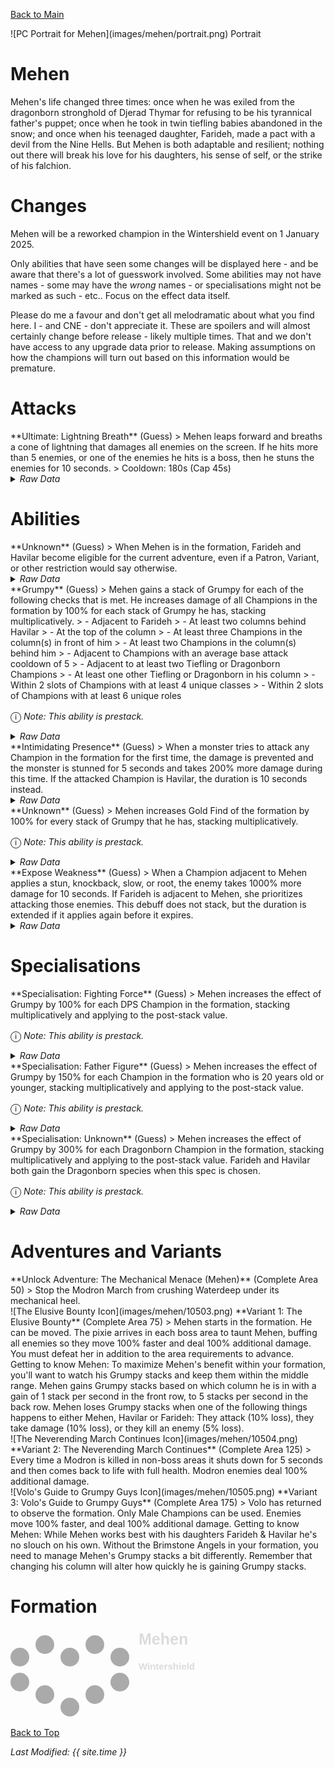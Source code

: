 [Back to Main](index.md)

<span class="championPortraitsRow">
    <span class="championPortraitsColumn">
        <span class="championPortraitsImage">
            ![PC Portrait for Mehen](images/mehen/portrait.png)
        </span>
        <span>
        Portrait
        </span>
    </span>
</span>

# Mehen

Mehen's life changed three times: once when he was exiled from the dragonborn stronghold of Djerad Thymar for refusing to be his tyrannical father's puppet; once when he took in twin tiefling babies abandoned in the snow; and once when his teenaged daughter, Farideh, made a pact with a devil from the Nine Hells. But Mehen is both adaptable and resilient; nothing out there will break his love for his daughters, his sense of self, or the strike of his falchion.

# Changes

Mehen will be a reworked champion in the Wintershield event on 1 January 2025.

Only abilities that have seen some changes will be displayed here - and be aware that there's a lot of guesswork involved. Some abilities may not have names - some may have the *wrong* names - or specialisations might not be marked as such - etc.. Focus on the effect data itself.

Please do me a favour and don't get all melodramatic about what you find here. I - and CNE - don't appreciate it. These are spoilers and will almost certainly change before release - likely multiple times. That and we don't have access to any upgrade data prior to release. Making assumptions on how the champions will turn out based on this information would be premature.

# Attacks

<div markdown="1" class="abilityBorder"><div markdown="1" class="abilityBorderInner">
**Ultimate: Lightning Breath** (Guess)
> Mehen leaps forward and breaths a cone of lightning that damages all enemies on the screen. If he hits more than 5 enemies, or one of the enemies he hits is a boss, then he stuns the enemies for 10 seconds.  
> Cooldown: 180s (Cap 45s)
<details><summary><em>Raw Data</em></summary>
<p>
<pre>
{
    "id": 826,
    "name": "Lightning Breath",
    "description": "",
    "long_description": "Mehen leaps forward and breaths a cone of lightning that damages all enemies on the screen. If he hits more than 5 enemies, or one of the enemies he hits is a boss, then he stuns the enemies for 10 seconds.",
    "graphic_id": 10502,
    "target": "all",
    "num_targets": 1,
    "aoe_radius": 0,
    "damage_modifier": 0.03,
    "cooldown": 180,
    "animations": [
        {
            "type": "mehen_ultimate",
            "jump_to_target": true,
            "target_offset_x": -300
        }
    ],
    "tags": [
        "ranged",
        "cone",
        "ultimate"
    ],
    "damage_types": [
        "magic"
    ]
}
</pre>
</p>
</details>
</div></div>

# Abilities

<div markdown="1" class="abilityBorder"><div markdown="1" class="abilityBorderInner">
**Unknown** (Guess)
> When Mehen is in the formation, Farideh and Havilar become eligible for the current adventure, even if a Patron, Variant, or other restriction would say otherwise.
<details><summary><em>Raw Data</em></summary>
<p>
<pre>
{
    "id": 2181,
    "flavour_text": "",
    "description": {
        "desc": "When Mehen is in the formation, Farideh and Havilar become eligible for the current adventure, even if a Patron, Variant, or other restriction would say otherwise."
    },
    "effect_keys": [
        {
            "off_when_benched": true,
            "effect_string": "force_allow_hero",
            "hero_ids": [
                33,
                56
            ]
        }
    ],
    "requirements": "",
    "graphic_id": 10496,
    "large_graphic_id": 10492,
    "properties": {
        "owner_use_outgoing_description": true
    }
}
</pre>
</p>
</details>
</div></div>

<div markdown="1" class="abilityBorder"><div markdown="1" class="abilityBorderInner">
**Grumpy** (Guess)
> Mehen gains a stack of Grumpy for each of the following checks that is met. He increases damage of all Champions in the formation by 100% for each stack of Grumpy he has, stacking multiplicatively.
> - Adjacent to Farideh
> - At least two columns behind Havilar
> - At the top of the column
> - At least three Champions in the column(s) in front of him
> - At least two Champions in the column(s) behind him
> - Adjacent to Champions with an average base attack cooldown of 5
> - Adjacent to at least two Tiefling or Dragonborn Champions
> - At least one other Tiefling or Dragonborn in his column
> - Within 2 slots of Champions with at least 4 unique classes
> - Within 2 slots of Champions with at least 6 unique roles

<span style="font-size:1.2em;">ⓘ</span> *Note: This ability is prestack.*
<details><summary><em>Raw Data</em></summary>
<p>
<pre>
{
    "id": 2182,
    "flavour_text": "",
    "description": {
        "desc": "Mehen gains a stack of Grumpy for each of the following checks that is met. He increases damage of all Champions in the formation by $amount% for each stack of Grumpy he has, stacking multiplicatively.",
        "post": {
            "conditions": [
                {
                    "condition": "not static_desc",
                    "desc": "^^$stacks_from_effect_key_stacks_desc"
                }
            ]
        }
    },
    "effect_keys": [
        {
            "effect_string": "pre_stack_amount,100"
        },
        {
            "effect_string": "global_dps_multiplier_mult,0",
            "amount_expr": "upgrade_amount(16146,0)",
            "amount_func": "mult",
            "stack_func": "per_other_stack_count",
            "per_other_stack_count_upgrade_id": 16146,
            "per_other_stack_count_effect_key_index": 2,
            "amount_updated_listeners": [
                "slot_changed"
            ],
            "show_bonus": true
        },
        {
            "effect_string": "stacks_from_effect_key_stacks",
            "effect_key_name": "mehen_grumpy_stack",
            "stacks_on_trigger": "will_stack_manually"
        },
        {
            "effect_string": "mehen_grumpy_stack",
            "amount_func": "add",
            "stack_func": "per_hero_attribute",
            "per_hero_expr": "hero_id==33",
            "per_hero_targets": [
                {
                    "type": "adj"
                }
            ],
            "post_process_expr": "min(1,input)",
            "amount_updated_listeners": [
                "slot_changed"
            ],
            "condition_description": "Adjacent to Farideh",
            "index": 1
        },
        {
            "effect_string": "mehen_grumpy_stack",
            "amount_func": "add",
            "stack_func": "per_hero_attribute",
            "per_hero_expr": "hero_id==56",
            "per_hero_targets": [
                {
                    "type": "slot_if_expr",
                    "if_expr": "col<(base_col-1)"
                }
            ],
            "post_process_expr": "min(1,input)",
            "amount_updated_listeners": [
                "slot_changed"
            ],
            "condition_description": "At least two columns behind Havilar",
            "index": 2
        },
        {
            "effect_string": "mehen_grumpy_stack",
            "amount_func": "add",
            "stack_func": "per_hero_attribute",
            "per_hero_expr": "hero_id==110",
            "per_hero_targets": [
                {
                    "type": "col_top"
                }
            ],
            "post_process_expr": "min(1,input)",
            "amount_updated_listeners": [
                "slot_changed"
            ],
            "condition_description": "At the top of the column",
            "index": 3
        },
        {
            "effect_string": "mehen_grumpy_stack",
            "amount_func": "add",
            "stack_func": "per_hero_attribute",
            "per_hero_expr": "true",
            "per_hero_targets": [
                {
                    "type": "slot_if_expr",
                    "if_expr": "col<base_col"
                }
            ],
            "post_process_expr": "as_int(input>=3)",
            "amount_updated_listeners": [
                "slot_changed"
            ],
            "condition_description": "At least three Champions in the column(s) in front of him",
            "index": 4
        },
        {
            "effect_string": "mehen_grumpy_stack",
            "amount_func": "add",
            "stack_func": "per_hero_attribute",
            "per_hero_expr": "true",
            "per_hero_targets": [
                {
                    "type": "slot_if_expr",
                    "if_expr": "col>base_col"
                }
            ],
            "post_process_expr": "as_int(input>=2)",
            "amount_updated_listeners": [
                "slot_changed"
            ],
            "condition_description": "At least two Champions in the column(s) behind him",
            "index": 5
        },
        {
            "effect_string": "mehen_grumpy_stack",
            "amount_func": "add",
            "stack_func": "per_hero_attribute",
            "per_hero_expr": "base_attack_cooldown",
            "per_hero_targets": [
                {
                    "type": "adj"
                }
            ],
            "post_process_expr": "as_int((num_targets > 0) && (input_as_double/max(1,num_targets))<=5)",
            "amount_updated_listeners": [
                "slot_changed"
            ],
            "condition_description": "Adjacent to Champions with an average base attack cooldown of 5",
            "index": 6
        },
        {
            "effect_string": "mehen_grumpy_stack",
            "amount_func": "add",
            "stack_func": "per_hero_attribute",
            "per_hero_expr": "HasTag(`tiefling`)||HasTag(`dragonborn`)",
            "per_hero_targets": [
                {
                    "type": "adj"
                }
            ],
            "post_process_expr": "as_int(input>=2)",
            "amount_updated_listeners": [
                "slot_changed",
                "hero_tags_changed"
            ],
            "condition_description": "Adjacent to at least two Tiefling or Dragonborn Champions",
            "index": 7
        },
        {
            "effect_string": "mehen_grumpy_stack",
            "amount_func": "add",
            "stack_func": "per_hero_attribute",
            "per_hero_expr": "HasTag(`tiefling`)||HasTag(`dragonborn`)",
            "per_hero_targets": [
                {
                    "type": "slot_if_expr",
                    "if_expr": "col==base_col"
                }
            ],
            "post_process_expr": "as_int(input>=2)",
            "amount_updated_listeners": [
                "slot_changed",
                "hero_tags_changed"
            ],
            "condition_description": "At least one other Tiefling or Dragonborn in his column",
            "index": 8
        },
        {
            "effect_string": "mehen_grumpy_stack",
            "amount_func": "add",
            "stack_func": "per_unique_class",
            "target": "distance",
            "distance": 2,
            "self": false,
            "amount_updated_listeners": [
                "slot_changed"
            ],
            "post_process_expr": "as_int(input>=4)",
            "condition_description": "Within 2 slots of Champions with at least 4 unique classes",
            "index": 9
        },
        {
            "effect_string": "mehen_grumpy_stack",
            "amount_func": "add",
            "stack_func": "per_unique_role",
            "target": "distance",
            "distance": 2,
            "self": false,
            "amount_updated_listeners": [
                "slot_changed"
            ],
            "post_process_expr": "as_int(input>=6)",
            "condition_description": "Within 2 slots of Champions with at least 6 unique roles",
            "index": 10
        },
        {
            "effect_string": "expression_on_trigger,area_complete",
            "per_trigger_expr": "AppendToSaveStat(`mehen_grumpy_areas`, false, trigger_count * as_int(GetUpgradeStacks(16146, 1) >= 10))"
        }
    ],
    "requirements": "",
    "graphic_id": 10499,
    "large_graphic_id": 10495,
    "properties": {
        "is_formation_ability": true,
        "formation_circle_icon": false,
        "owner_use_outgoing_description": true,
        "indexed_effect_properties": true,
        "per_effect_index_bonuses": true,
        "default_bonus_index": 0
    }
}
</pre>
</p>
</details>
</div></div>

<div markdown="1" class="abilityBorder"><div markdown="1" class="abilityBorderInner">
**Intimidating Presence** (Guess)
> When a monster tries to attack any Champion in the formation for the first time, the damage is prevented and the monster is stunned for 5 seconds and takes 200% more damage during this time. If the attacked Champion is Havilar, the duration is 10 seconds instead.
<details><summary><em>Raw Data</em></summary>
<p>
<pre>
{
    "id": 2183,
    "flavour_text": "",
    "description": {
        "desc": "When a monster tries to attack any Champion in the formation for the first time, the damage is prevented and the monster is stunned for $stun_duration seconds and takes $amount% more damage during this time. If the attacked Champion is Havilar, the duration is $buffed_stun_duration seconds instead."
    },
    "effect_keys": [
        {
            "effect_string": "mehen_intimidating_presence,200",
            "havilar_hero_id": 56,
            "stun_duration": 5,
            "buffed_stun_duration": 10,
            "debuff": {
                "effect_string": "increase_monster_damage,0",
                "amount_expr": "upgrade_amount(16147,0)",
                "active_graphic_id": 25440,
                "active_graphic_y": -20,
                "for_time": 5
            },
            "deal_no_damage_effect": {
                "effect_string": "next_attack_deals_no_damage"
            }
        }
    ],
    "requirements": "",
    "graphic_id": 25292,
    "large_graphic_id": 25290,
    "properties": {
        "is_formation_ability": true,
        "formation_circle_icon": false,
        "owner_use_outgoing_description": true,
        "indexed_effect_properties": true,
        "per_effect_index_bonuses": true,
        "default_bonus_index": 0
    }
}
</pre>
</p>
</details>
</div></div>

<div markdown="1" class="abilityBorder"><div markdown="1" class="abilityBorderInner">
**Unknown** (Guess)
> Mehen increases Gold Find of the formation by 100% for every stack of Grumpy that he has, stacking multiplicatively.

<span style="font-size:1.2em;">ⓘ</span> *Note: This ability is prestack.*
<details><summary><em>Raw Data</em></summary>
<p>
<pre>
{
    "id": 2184,
    "flavour_text": "",
    "description": {
        "desc": "Mehen increases Gold Find of the formation by $amount% for every stack of Grumpy that he has, stacking multiplicatively."
    },
    "effect_keys": [
        {
            "effect_string": "pre_stack_amount,100"
        },
        {
            "effect_string": "gold_multiplier_mult,0",
            "amount_expr": "upgrade_amount(16148,0)",
            "amount_func": "mult",
            "stack_func": "per_other_stack_count",
            "per_other_stack_count_upgrade_id": 16146,
            "per_other_stack_count_effect_key_index": 2,
            "amount_updated_listeners": [
                "slot_changed"
            ],
            "show_bonus": true
        }
    ],
    "requirements": "",
    "graphic_id": 10497,
    "large_graphic_id": 10493,
    "properties": {
        "is_formation_ability": true,
        "formation_circle_icon": false,
        "owner_use_outgoing_description": true,
        "indexed_effect_properties": true,
        "per_effect_index_bonuses": true,
        "default_bonus_index": 0
    }
}
</pre>
</p>
</details>
</div></div>

<div markdown="1" class="abilityBorder"><div markdown="1" class="abilityBorderInner">
**Expose Weakness** (Guess)
> When a Champion adjacent to Mehen applies a stun, knockback, slow, or root, the enemy takes 1000% more damage for 10 seconds. If Farideh is adjacent to Mehen, she prioritizes attacking those enemies. This debuff does not stack, but the duration is extended if it applies again before it expires.
<details><summary><em>Raw Data</em></summary>
<p>
<pre>
{
    "id": 2185,
    "flavour_text": "",
    "description": {
        "desc": "When a Champion adjacent to Mehen applies a stun, knockback, slow, or root, the enemy takes $amount% more damage for $debuff_duration seconds. If Farideh is adjacent to Mehen, she prioritizes attacking those enemies. This debuff does not stack, but the duration is extended if it applies again before it expires."
    },
    "effect_keys": [
        {
            "effect_string": "mehen_expose_weakness,1000",
            "debuff_duration": 10,
            "debuff": {
                "effect_string": "increase_monster_damage,0",
                "amount_expr": "upgrade_amount(16149,0)",
                "active_graphic_id": 25439,
                "active_graphic_y": -50,
                "for_time": 10
            }
        }
    ],
    "requirements": "",
    "graphic_id": 25291,
    "large_graphic_id": 25289,
    "properties": {
        "is_formation_ability": true,
        "formation_circle_icon": false,
        "owner_use_outgoing_description": true,
        "indexed_effect_properties": true,
        "per_effect_index_bonuses": true,
        "default_bonus_index": 0
    }
}
</pre>
</p>
</details>
</div></div>

# Specialisations

<div markdown="1" class="abilityBorder"><div markdown="1" class="abilityBorderInner">
**Specialisation: Fighting Force** (Guess)
> Mehen increases the effect of Grumpy by 100% for each DPS Champion in the formation, stacking multiplicatively and applying to the post-stack value.

<span style="font-size:1.2em;">ⓘ</span> *Note: This ability is prestack.*
<details><summary><em>Raw Data</em></summary>
<p>
<pre>
{
    "id": 2186,
    "flavour_text": "",
    "description": {
        "desc": "Mehen increases the effect of Grumpy by $amount% for each DPS Champion in the formation, stacking multiplicatively and applying to the post-stack value."
    },
    "effect_keys": [
        {
            "effect_string": "pre_stack,100",
            "off_when_benched": true
        },
        {
            "effect_string": "buff_upgrade,0,16146,1",
            "amount_expr": "upgrade_amount(16150,0)",
            "amount_func": "mult",
            "stack_func": "per_hero_attribute",
            "per_hero_expr": "as_int(HasTag(`dps`))",
            "show_bonus": true,
            "amount_updated_listeners": [
                "slot_changed",
                "hero_tags_changed"
            ],
            "off_when_benched": true
        }
    ],
    "requirements": "",
    "graphic_id": 0,
    "large_graphic_id": 0,
    "properties": {
        "is_formation_ability": true,
        "formation_circle_icon": false,
        "owner_use_outgoing_description": true,
        "indexed_effect_properties": true,
        "per_effect_index_bonuses": true,
        "default_bonus_index": 0,
        "spec_option_post_apply_info": "Champions in Formation Targeted: $num_stacks___2"
    }
}
</pre>
</p>
</details>
</div></div>

<div markdown="1" class="abilityBorder"><div markdown="1" class="abilityBorderInner">
**Specialisation: Father Figure** (Guess)
> Mehen increases the effect of Grumpy by 150% for each Champion in the formation who is 20 years old or younger, stacking multiplicatively and applying to the post-stack value.

<span style="font-size:1.2em;">ⓘ</span> *Note: This ability is prestack.*
<details><summary><em>Raw Data</em></summary>
<p>
<pre>
{
    "id": 2187,
    "flavour_text": "",
    "description": {
        "desc": "Mehen increases the effect of Grumpy by $amount% for each Champion in the formation who is 20 years old or younger, stacking multiplicatively and applying to the post-stack value."
    },
    "effect_keys": [
        {
            "effect_string": "pre_stack,150",
            "off_when_benched": true
        },
        {
            "effect_string": "buff_upgrade,0,16146,1",
            "amount_expr": "upgrade_amount(16151,0)",
            "amount_func": "mult",
            "stack_func": "per_hero_attribute",
            "per_hero_expr": "age<=20",
            "per_hero_targets": [
                {
                    "type": "except_heroes",
                    "hero_ids": [
                        146
                    ],
                    "only_in_formation": true
                }
            ],
            "show_bonus": true,
            "amount_updated_listeners": [
                "slot_changed"
            ],
            "off_when_benched": true
        }
    ],
    "requirements": "",
    "graphic_id": 0,
    "large_graphic_id": 0,
    "properties": {
        "is_formation_ability": true,
        "formation_circle_icon": false,
        "owner_use_outgoing_description": true,
        "indexed_effect_properties": true,
        "per_effect_index_bonuses": true,
        "default_bonus_index": 0,
        "spec_option_post_apply_info": "Champions in Formation Targeted: $num_stacks___2"
    }
}
</pre>
</p>
</details>
</div></div>

<div markdown="1" class="abilityBorder"><div markdown="1" class="abilityBorderInner">
**Specialisation: Unknown** (Guess)
> Mehen increases the effect of Grumpy by 300% for each Dragonborn Champion in the formation, stacking multiplicatively and applying to the post-stack value. Farideh and Havilar both gain the Dragonborn species when this spec is chosen.

<span style="font-size:1.2em;">ⓘ</span> *Note: This ability is prestack.*
<details><summary><em>Raw Data</em></summary>
<p>
<pre>
{
    "id": 2188,
    "flavour_text": "",
    "description": {
        "desc": "Mehen increases the effect of Grumpy by $amount% for each Dragonborn Champion in the formation, stacking multiplicatively and applying to the post-stack value. Farideh and Havilar both gain the Dragonborn species when this spec is chosen."
    },
    "effect_keys": [
        {
            "effect_string": "pre_stack,300",
            "off_when_benched": true
        },
        {
            "effect_string": "buff_upgrade,0,16146,1",
            "amount_expr": "upgrade_amount(16152,0)",
            "amount_func": "mult",
            "stack_func": "per_hero_attribute",
            "per_hero_expr": "as_int(HasTag(`dragonborn`))",
            "show_bonus": true,
            "amount_updated_listeners": [
                "slot_changed",
                "hero_tags_changed"
            ],
            "off_when_benched": true
        },
        {
            "effect_string": "add_hero_tags,0,dragonborn",
            "off_when_benched": true,
            "targets": [
                "all"
            ],
            "filter_targets": [
                {
                    "type": "hero_ids",
                    "hero_ids": [
                        33,
                        56
                    ]
                }
            ],
            "hide_amount_rate": true
        }
    ],
    "requirements": "",
    "graphic_id": 0,
    "large_graphic_id": 0,
    "properties": {
        "is_formation_ability": true,
        "formation_circle_icon": false,
        "owner_use_outgoing_description": true,
        "indexed_effect_properties": true,
        "per_effect_index_bonuses": true,
        "default_bonus_index": 0,
        "spec_option_post_apply_info": "Champions in Formation Targeted: $num_stacks___2"
    }
}
</pre>
</p>
</details>
</div></div>

# Adventures and Variants

<div markdown="1" class="abilityBorder"><div markdown="1" class="abilityBorderInner">
**Unlock Adventure: The Mechanical Menace (Mehen)** (Complete Area 50)
> Stop the Modron March from crushing Waterdeep under its mechanical heel.
</div></div>
<div markdown="1" class="abilityBorder"><div markdown="1" class="abilityBorderInner">
![The Elusive Bounty Icon](images/mehen/10503.png) **Variant 1: The Elusive Bounty** (Complete Area 75)
> Mehen starts in the formation. He can be moved. The pixie arrives in each boss area to taunt Mehen, buffing all enemies so they move 100% faster and deal 100% additional damage. You must defeat her in addition to the area requirements to advance. Getting to know Mehen: To maximize Mehen's benefit within your formation, you'll want to watch his Grumpy stacks and keep them within the middle range. Mehen gains Grumpy stacks based on which column he is in with a gain of 1 stack per second in the front row, to 5 stacks per second in the back row. Mehen loses Grumpy stacks when one of the following things happens to either Mehen, Havilar or Farideh: They attack (10% loss), they take damage (10% loss), or they kill an enemy (5% loss).
</div></div>
<div markdown="1" class="abilityBorder"><div markdown="1" class="abilityBorderInner">
![The Neverending March Continues Icon](images/mehen/10504.png) **Variant 2: The Neverending March Continues** (Complete Area 125)
> Every time a Modron is killed in non-boss areas it shuts down for 5 seconds and then comes back to life with full health. Modron enemies deal 100% additional damage.
</div></div>
<div markdown="1" class="abilityBorder"><div markdown="1" class="abilityBorderInner">
![Volo's Guide to Grumpy Guys Icon](images/mehen/10505.png) **Variant 3: Volo's Guide to Grumpy Guys** (Complete Area 175)
> Volo has returned to observe the formation. Only Male Champions can be used. Enemies move 100% faster, and deal 100% additional damage. Getting to know Mehen: While Mehen works best with his daughters Farideh & Havilar he's no slouch on his own. Without the Brimstone Angels in your formation, you need to manage Mehen's Grumpy stacks a bit differently. Remember that changing his column will alter how quickly he is gaining Grumpy stacks.
</div></div>

# Formation

<span class="formationBorder">
    <svg xmlns="http://www.w3.org/2000/svg" id="Mehen" fill="#aaa" data-formationName="Mehen" data-campaignName="Wintershield" width="299" height="140"><circle cx="175" cy="45" r="15"/><circle cx="175" cy="85" r="15"/><circle cx="135" cy="25" r="15"/><circle cx="135" cy="105" r="15"/><circle cx="95" cy="45" r="15"/><circle cx="95" cy="125" r="15"/><circle cx="55" cy="25" r="15"/><circle cx="55" cy="105" r="15"/><circle cx="15" cy="45" r="15"/><circle cx="15" cy="85" r="15"/><text x="205" y="25" fill="#dcdcdc" font-size="25" font-family="Arial" font-weight="bold">Mehen</text><text x="205" y="65" fill="#dcdcdc" font-size="15" font-family="Arial" font-weight="bold">Wintershield</text></svg>
</span>

[Back to Top](#top)

*Last Modified: {{ site.time }}*